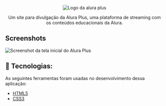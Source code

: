 

<p align="center"> <img src="https://github.com/MonicaHillman/aluraplus/blob/aula04/img/Logo.png?raw=true" alt="Logo da alura plus"> </p>
<p align="center">Um site para divulgação da Alura Plus, uma plataforma de streaming com os conteúdos educacionais da Alura.</p>

## Screenshots
![Screenshot da tela inicial do Alura Plus](https://imgur.com/nKUf7MK.png)



## 🚀 Tecnologias: 
<p>
  As seguintes ferramentas foram usadas no desenvolvimento dessa aplicação:
    <ul>
      <li><a href="https://www.alura.com.br/cursos-online-front-end/html-css?gclid=Cj0KCQiApKagBhC1ARIsAFc7Mc6SkEWZdBPFVv6LQJMeOqmkuWzFhLmPSK1VO-6wDc-4RbIKHOKdgoMaAneWEALw_wcB">HTML5</a></li>
      <li><a href="https://www.alura.com.br/cursos-online-front-end/html-css?gclid=Cj0KCQiApKagBhC1ARIsAFc7Mc6SkEWZdBPFVv6LQJMeOqmkuWzFhLmPSK1VO-6wDc-4RbIKHOKdgoMaAneWEALw_wcB">CSS3</a></li>
 </p>

